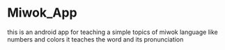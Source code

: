 # Miwok_App
this is an android app for teaching a simple topics of miwok language like numbers and colors it teaches the word and its pronunciation 
